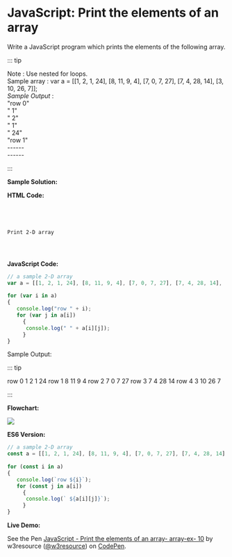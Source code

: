 # JavaScript: Print the elements of an array

Write a JavaScript program which prints the elements of the following array.

::: tip

Note : Use nested for loops.  
Sample array : var a = \[\[1, 2, 1, 24\], \[8, 11, 9, 4\], \[7, 0, 7, 27\], \[7, 4, 28, 14\], \[3, 10, 26, 7\]\];  
_Sample Output_ :  
"row 0"  
" 1"  
" 2"  
" 1"  
" 24"  
"row 1"  
\-\-\-\-\-\-  
\-\-\-\-\-\-

:::

**Sample Solution:**

**HTML Code:**

```html




Print 2-D array





```

**JavaScript Code:**

```javascript
// a sample 2-D array 
var a = [[1, 2, 1, 24], [8, 11, 9, 4], [7, 0, 7, 27], [7, 4, 28, 14], [3, 10, 26, 7]];
 
for (var i in a) 
{
   console.log("row " + i);
   for (var j in a[i]) 
     {
      console.log(" " + a[i][j]);
     }
}

```

Sample Output:

::: tip

row 0
 1
 2
 1
 24
row 1
 8
 11
 9
 4
row 2
 7
 0
 7
 27
row 3
 7
 4
 28
 14
row 4
 3
 10
 26
 7

:::

**Flowchart:**

![](https://www.w3resource.com/w3r_images/javascript-array-exercise-10.png)  

**ES6 Version:**

```javascript
// a sample 2-D array 
const a = [[1, 2, 1, 24], [8, 11, 9, 4], [7, 0, 7, 27], [7, 4, 28, 14], [3, 10, 26, 7]];
 
for (const i in a) 
{
   console.log(`row ${i}`);
   for (const j in a[i]) 
     {
      console.log(` ${a[i][j]}`);
     }
}
```

**Live Demo:**

<section class="expand-codepen"><p data-height="380" data-theme-id="dark" data-slug-hash="zEZbEX" data-default-tab="js,result" data-user="w3resource" data-embed-version="2" data-pen-title="JavaScript -  Print the elements of an array- array-ex- 10" data-editable="true" class="codepen">See the Pen <a href="https://codepen.io/w3resource/pen/zEZbEX/">JavaScript - Print the elements of an array- array-ex- 10</a> by w3resource (<a href="https://codepen.io/w3resource">@w3resource</a>) on <a href="https://codepen.io">CodePen</a>.</p><codepen></codepen></section>